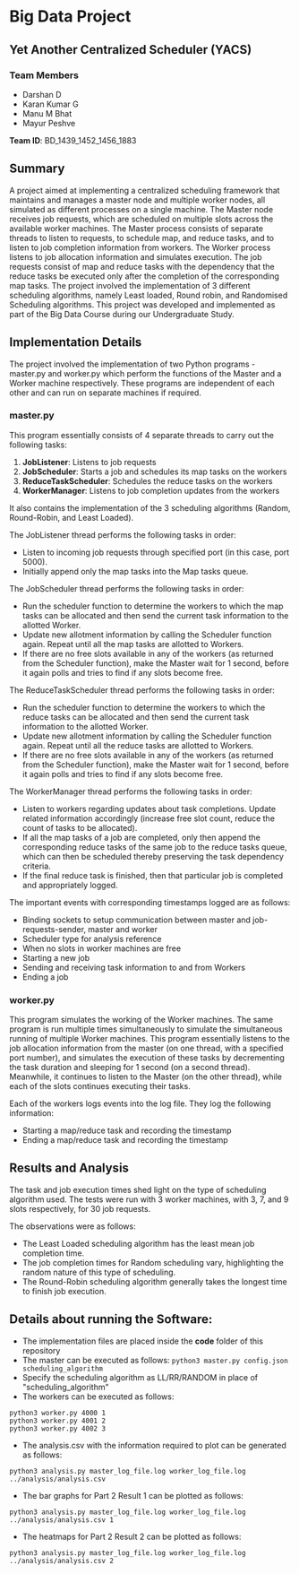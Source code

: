 # Big Data Project
## Yet Another Centralized Scheduler (YACS)

### Team Members

* Darshan D
* Karan Kumar G
* Manu M Bhat
* Mayur Peshve

**Team ID**: BD_1439_1452_1456_1883

## Summary

A project aimed at implementing a centralized scheduling framework that maintains and manages a master node and multiple worker nodes, all simulated as different processes on a single machine. The Master node receives job requests, which are scheduled on multiple slots across the available worker machines. The Master process consists of separate threads to listen to requests, to schedule map, and reduce tasks, and to listen to job completion information from workers. The Worker process listens to job allocation information and simulates execution. The job requests consist of map and reduce tasks with the dependency that the reduce tasks be executed only after the completion of the corresponding map tasks. The project involved the implementation of 3 different scheduling algorithms, namely Least loaded, Round robin, and Randomised Scheduling algorithms. This project was developed and implemented as part of the Big Data Course during our Undergraduate Study. 

## Implementation Details

The project involved the implementation of two Python programs - master.py and worker.py which perform the functions of the Master and a Worker machine respectively. These programs are independent of each other and can run on separate machines if required.

### master.py

This program essentially consists of 4 separate threads to carry out the following tasks:
 1. **JobListener**: Listens to job requests
 2. **JobScheduler**: Starts a job and schedules its map tasks on the workers
 3. **ReduceTaskScheduler**: Schedules the reduce tasks on the workers
 4. **WorkerManager**: Listens to job completion updates from the workers

It also contains the implementation of the 3 scheduling algorithms (Random, Round-Robin, and Least Loaded).

The JobListener thread performs the following tasks in order:
 * Listen to incoming job requests through specified port (in this case, port 5000).
 * Initially append only the map tasks into the Map tasks queue. 

The JobScheduler thread performs the following tasks in order:
 * Run the scheduler function to determine the workers to which the map tasks can be allocated and then send the current task information to the allotted Worker.
 * Update new allotment information by calling the Scheduler function again. Repeat until all the map tasks are allotted to Workers.
 * If there are no free slots available in any of the workers (as returned from the Scheduler function), make the Master wait for 1 second, before it again polls and tries to find if any slots become free.

The ReduceTaskScheduler thread performs the following tasks in order:
 * Run the scheduler function to determine the workers to which the reduce tasks can be allocated and then send the current task information to the allotted Worker.
 * Update new allotment information by calling the Scheduler function again. Repeat until all the reduce tasks are allotted to Workers.
 * If there are no free slots available in any of the workers (as returned from the Scheduler function), make the Master wait for 1 second, before it again polls and tries to find if any slots become free.

The WorkerManager thread performs the following tasks in order:
 * Listen to workers regarding updates about task completions. Update related information accordingly (increase free slot count, reduce the count of tasks to be allocated).
 * If all the map tasks of a job are completed, only then append the corresponding reduce tasks of the same job to the reduce tasks queue, which can then be scheduled thereby preserving the task dependency criteria.
 * If the final reduce task is finished, then that particular job is completed and appropriately logged.

The important events with corresponding timestamps logged are as follows:
 * Binding sockets to setup communication between master and job-requests-sender, master and worker
 * Scheduler type for analysis reference
 * When no slots in worker machines are free
 * Starting a new job
 * Sending and receiving task information to and from Workers 
 * Ending a job

### worker.py

This program simulates the working of the Worker machines. The same program is run multiple times simultaneously to simulate the simultaneous running of multiple Worker machines. This program essentially listens to the job allocation information from the master (on one thread, with a specified port number), and simulates the execution of these tasks by decrementing the task duration and sleeping for 1 second (on a second thread). Meanwhile, it continues to listen to the Master (on the other thread), while each of the slots continues executing their tasks.

Each of the workers logs events into the log file. They log the following information:
 * Starting a map/reduce task and recording the timestamp
 * Ending a map/reduce task and recording the timestamp

## Results and Analysis

The task and job execution times shed light on the type of scheduling algorithm used. The tests were run with 3 worker machines, with 3, 7, and 9 slots respectively, for 30 job requests.

The observations were as follows:
 * The Least Loaded scheduling algorithm has the least mean job completion time.
 * The job completion times for Random scheduling vary, highlighting the random nature of this type of scheduling.
 * The Round-Robin scheduling algorithm generally takes the longest time to finish job execution.

## Details about running the Software:

* The implementation files are placed inside the **code** folder of this repository
* The master can be executed as follows:
```python3 master.py config.json scheduling_algorithm```
* Specify the scheduling algorithm as LL/RR/RANDOM in place of "scheduling_algorithm"
* The workers can be executed as follows:
```
python3 worker.py 4000 1
python3 worker.py 4001 2
python3 worker.py 4002 3
```
* The analysis.csv with the information required to plot can be generated as follows:

```python3 analysis.py master_log_file.log worker_log_file.log ../analysis/analysis.csv```

* The bar graphs for Part 2 Result 1 can be plotted as follows:

```python3 analysis.py master_log_file.log worker_log_file.log ../analysis/analysis.csv 1```

* The heatmaps for Part 2 Result 2 can be plotted as follows:

```python3 analysis.py master_log_file.log worker_log_file.log ../analysis/analysis.csv 2```
